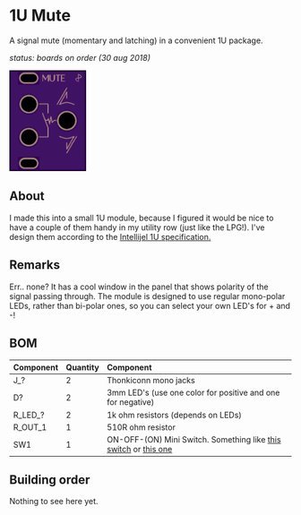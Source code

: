 # 1U Mute

A signal mute (momentary and latching) in a convenient 1U package.

*status: boards on order (30 aug 2018)*

<img src="1u_mute_oshpark_preview.png" alt="OSHpark preview" height="180px">

## About

I made this into a small 1U module, because I figured it would be nice to have a couple of them handy in my utility row (just like the LPG!). I've design them according to the [Intellijel 1U specification.](https://intellijel.com/support/1u-technical-specifications/)

## Remarks

Err.. none? It has a cool window in the panel that shows polarity of the signal passing through. The module is designed to use regular mono-polar LEDs, rather than bi-polar ones, so you can select your own LED's for + and -!

## BOM

| Component | Quantity    | Component     |
| :------------- | :------------- | :------------- |
| J_? | 2 | Thonkiconn mono jacks |
| D? | 2 | 3mm LED's (use one color for positive and one for negative) |
| R_LED_? | 2 | 1k ohm resistors (depends on LEDs) |
| R_OUT_1 | 1 | 510R ohm resistor |
| SW1 | 1 | ON-OFF-(ON) Mini Switch. Something like [this switch](https://www.digikey.nl/product-detail/en/e-switch/100SP5T1B1M2QEH/EG2394-ND/378863) or [this one](https://www.digikey.nl/product-detail/en/nkk-switches/M2019SS1W03/360-2071-ND/1007128) |

## Building order

Nothing to see here yet.
